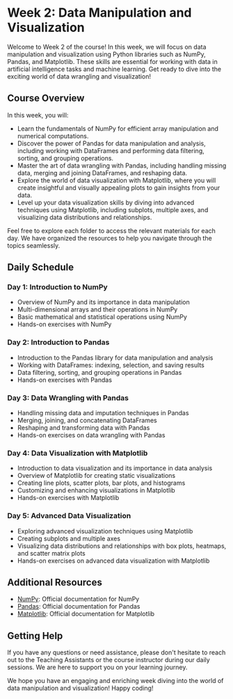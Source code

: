 # Week 2: Data Manipulation and Visualization

Welcome to Week 2 of the course! In this week, we will focus on data manipulation and visualization using Python libraries such as NumPy, Pandas, and Matplotlib. These skills are essential for working with data in artificial intelligence tasks and machine learning. Get ready to dive into the exciting world of data wrangling and visualization!

## Course Overview
In this week, you will:
- Learn the fundamentals of NumPy for efficient array manipulation and numerical computations.
- Discover the power of Pandas for data manipulation and analysis, including working with DataFrames and performing data filtering, sorting, and grouping operations.
- Master the art of data wrangling with Pandas, including handling missing data, merging and joining DataFrames, and reshaping data.
- Explore the world of data visualization with Matplotlib, where you will create insightful and visually appealing plots to gain insights from your data.
- Level up your data visualization skills by diving into advanced techniques using Matplotlib, including subplots, multiple axes, and visualizing data distributions and relationships.

Feel free to explore each folder to access the relevant materials for each day. We have organized the resources to help you navigate through the topics seamlessly.

## Daily Schedule

### Day 1: Introduction to NumPy
- Overview of NumPy and its importance in data manipulation
- Multi-dimensional arrays and their operations in NumPy
- Basic mathematical and statistical operations using NumPy
- Hands-on exercises with NumPy

### Day 2: Introduction to Pandas
- Introduction to the Pandas library for data manipulation and analysis
- Working with DataFrames: indexing, selection, and saving results
- Data filtering, sorting, and grouping operations in Pandas
- Hands-on exercises with Pandas

### Day 3: Data Wrangling with Pandas
- Handling missing data and imputation techniques in Pandas
- Merging, joining, and concatenating DataFrames
- Reshaping and transforming data with Pandas
- Hands-on exercises on data wrangling with Pandas

### Day 4: Data Visualization with Matplotlib
- Introduction to data visualization and its importance in data analysis
- Overview of Matplotlib for creating static visualizations
- Creating line plots, scatter plots, bar plots, and histograms
- Customizing and enhancing visualizations in Matplotlib
- Hands-on exercises with Matplotlib

### Day 5: Advanced Data Visualization
- Exploring advanced visualization techniques using Matplotlib
- Creating subplots and multiple axes
- Visualizing data distributions and relationships with box plots, heatmaps, and scatter matrix plots
- Hands-on exercises on advanced data visualization with Matplotlib

## Additional Resources
- [NumPy](https://numpy.org/doc/): Official documentation for NumPy
- [Pandas](https://pandas.pydata.org/docs/): Official documentation for Pandas
- [Matplotlib](https://matplotlib.org/stable/contents.html): Official documentation for Matplotlib

## Getting Help
If you have any questions or need assistance, please don't hesitate to reach out to the Teaching Assistants or the course instructor during our daily sessions. We are here to support you on your learning journey.

We hope you have an engaging and enriching week diving into the world of data manipulation and visualization! Happy coding!
